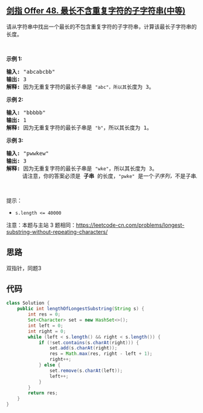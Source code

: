 ## [剑指 Offer 48. 最长不含重复字符的子字符串(中等)](https://leetcode-cn.com/problems/zui-chang-bu-han-zhong-fu-zi-fu-de-zi-zi-fu-chuan-lcof/)
<div class="notranslate"><p>请从字符串中找出一个最长的不包含重复字符的子字符串，计算该最长子字符串的长度。</p>

<p>&nbsp;</p>

<p><strong>示例&nbsp;1:</strong></p>

<pre><strong>输入: </strong>"abcabcbb"
<strong>输出: </strong>3 
<strong>解释:</strong> 因为无重复字符的最长子串是 <code>"abc"，所以其</code>长度为 3。
</pre>

<p><strong>示例 2:</strong></p>

<pre><strong>输入: </strong>"bbbbb"
<strong>输出: </strong>1
<strong>解释: </strong>因为无重复字符的最长子串是 <code>"b"</code>，所以其长度为 1。
</pre>

<p><strong>示例 3:</strong></p>

<pre><strong>输入: </strong>"pwwkew"
<strong>输出: </strong>3
<strong>解释: </strong>因为无重复字符的最长子串是&nbsp;<code>"wke"</code>，所以其长度为 3。
&nbsp;    请注意，你的答案必须是 <strong>子串 </strong>的长度，<code>"pwke"</code>&nbsp;是一个<em>子序列，</em>不是子串。
</pre>

<p>&nbsp;</p>

<p>提示：</p>

<ul>
	<li><code>s.length &lt;= 40000</code></li>
</ul>

<p>注意：本题与主站 3 题相同：<a href="https://leetcode-cn.com/problems/longest-substring-without-repeating-characters/">https://leetcode-cn.com/problems/longest-substring-without-repeating-characters/</a></p>
</div>

## 思路
双指针，同题3

## 代码
```java
class Solution {
    public int lengthOfLongestSubstring(String s) {
        int res = 0;
        Set<Character> set = new HashSet<>();
        int left = 0;
        int right = 0;
        while (left < s.length() && right < s.length()) {
            if (!set.contains(s.charAt(right))) {
                set.add(s.charAt(right));
                res = Math.max(res, right - left + 1);
                right++;
            } else {
                set.remove(s.charAt(left));
                left++;
            }
        }
        return res;
    }
}
```
